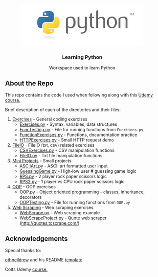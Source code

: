 <!--
*** Thanks for checking out the Best-README-Template. If you have a suggestion
*** that would make this better, please fork the repo and create a pull request
*** or simply open an issue with the tag "enhancement".
*** Thanks again! Now go create something AMAZING! :D
-->


<!-- PROJECT SHIELDS -->
<!--
*** I'm using markdown "reference style" links for readability.
*** Reference links are enclosed in brackets [ ] instead of parentheses ( ).
*** See the bottom of this document for the declaration of the reference variables
*** for contributors-url, forks-url, etc. This is an optional, concise syntax you may use.
*** https://www.markdownguide.org/basic-syntax/#reference-style-links
-->


<!-- PROJECT LOGO -->
<br />
<p align="center">
    <a href="https://www.python.org">
        <img src="README_Resources/Python_Logo.png" alt="Logo" width="400" height="137">
    </a>

<h3 align="center">Learning Python</h3>

<p align="center">
        Workspace used to learn Python 
</p>


<!-- ABOUT THE PROJECT -->
## About the Repo

This repo contains the code I used when following along with this [Udemy course.](https://www.udemy.com/course/the-modern-python3-bootcamp/)

Brief description of each of the directories and their files:

1. [Exercises](https://github.com/OrSGar/Learning-Python/tree/master/Exercises) - General coding exercises 
   * [Exercises.py](https://github.com/OrSGar/Learning-Python/blob/master/Exercises/Exercises.py) - Syntax, variables, data structures
   * [FuncTesting.py](https://github.com/OrSGar/Learning-Python/blob/master/Exercises/FuncTesting.py) - File for running functions from `Functions.py`
   * [FunctionExercises.py](https://github.com/OrSGar/Learning-Python/blob/master/Exercises/FunctionExercises.py) - Functions, documentation practice
   * [HTTPExercises.py](https://github.com/OrSGar/Learning-Python/blob/master/Exercises/HTTPExercises.py) - Small HTTP request demo 
2. [FileIO](https://github.com/OrSGar/Learning-Python/tree/master/FileIO) - FileIO (txt, csv) related exercises
   * [CSVExercises.py](https://github.com/OrSGar/Learning-Python/blob/master/FileIO/CSVExercises.py) - CSV manipulation functions 
   * [FileIO.py](https://github.com/OrSGar/Learning-Python/blob/master/FileIO/CSVExercises.py) - Txt file manipulation functions 
3. [Mini Projects](https://github.com/OrSGar/Learning-Python/tree/master/Mini%20Projects) - Small projects
   * [ASCIIArt.py](https://github.com/OrSGar/Learning-Python/blob/master/Mini%20Projects/ASCIIArt.py) - ASCII art formatted user input
   * [GuessingGame.py](https://github.com/OrSGar/Learning-Python/blob/master/Mini%20Projects/GuessingGame.py) - High-low user # guessing game logic
   * [RPS.py](https://github.com/OrSGar/Learning-Python/blob/master/Mini%20Projects/RPS.py) - 2 player rock paper scissors logic
   * [RPS2.py](https://github.com/OrSGar/Learning-Python/blob/master/Mini%20Projects/RPS2.py) - 1 player vs CPU rock paper scissors logic 
4. [OOP](https://github.com/OrSGar/Learning-Python/tree/master/OOP) - OOP exercises 
   * [OOP.py](https://github.com/OrSGar/Learning-Python/blob/master/OOP/OOP.py) - Object oriented programming - classes, inheritance, decorators 
   * [OOPTesting.py](https://github.com/OrSGar/Learning-Python/blob/master/OOP/OOPTesting.py) - File for running functions from `OOP.py`
5. [Web Scraping](https://github.com/OrSGar/Learning-Python/tree/master/Web%20Scraping) - Web scraping exercises 
   * [WebScrape.py](https://github.com/OrSGar/Learning-Python/blob/master/Web%20Scraping/WebScrape.py) - Web scraping example
   * [WebScrapeProject.py](https://github.com/OrSGar/Learning-Python/blob/master/Web%20Scraping/WebScrapeProject.py) - Quote web scraper (http://quotes.toscrape.com/)


## Acknowledgements 

Special thanks to:

[othneildrew](https://github.com/othneildrew) and his README [template](https://github.com/othneildrew/Best-README-Template).

Colts Udemy [course.](https://www.udemy.com/course/the-modern-python3-bootcamp/)

<!-- MARKDOWN LINKS & IMAGES -->
<!-- https://www.markdownguide.org/basic-syntax/#reference-style-links -->